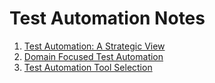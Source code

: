 # Test Automation Notes

1. [Test Automation: A Strategic View](../main/01_Test_Automation_A_Strategic_View.md)
2. [Domain Focused Test Automation](../main/02_Domain_Focused_Test_Automation.md)
3. [Test Automation Tool Selection](../main/03_Test_Automation_Tool_Selection.md)
